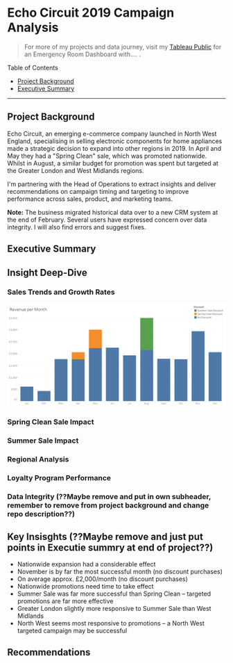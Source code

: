 # Echo Circuit 2019 Campaign Analysis

> For more of my projects and data journey, visit my [Tableau Public](https:) for an Emergency Room Dashboard with....  .

Table of Contents

- [Project Background](#project-background)
- [Executive Summary](#executive-summary)

---

## Project Background

Echo Circuit, an emerging e-commerce company launched in North West England, specialising in selling electronic components for home appliances made a strategic decision to expand into other regions in 2019.  In April and May they had a "Spring Clean" sale, which was promoted nationwide. Whilst in August, a similar budget for promotion was spent but targeted at the Greater London and West Midlands regions.

I'm partnering with the Head of Operations to extract insights and deliver recommendations on campaign timing and targeting to improve performance across sales, product, and marketing teams.

**Note:** The business migrated historical data over to a new CRM system at the end of February. Several users have expressed concern over data integrity. I will also find errors and suggest fixes.

## Executive Summary

## Insight Deep-Dive

### Sales Trends and Growth Rates

![Revenue per Month](Visualisations/MonRev.PNG)

### Spring Clean Sale Impact

### Summer Sale Impact

### Regional Analysis

### Loyalty Program Performance

### Data Integrity (??Maybe remove and put in own subheader, remember to remove from project background and change repo description??)

## Key Insisghts (??Maybe remove and just put points in Executie summry at end of project??)

- Nationwide expansion had a considerable effect
- November is by far the most successful month (no discount purchases)
- On average approx. £2,000/month (no discount purchases)
- Nationwide promotions need time to take effect
- Summer Sale was far more successful than Spring Clean – targeted promotions are far more effective
- Greater London slightly more responsive to Summer Sale than West Midlands
- North West seems most responsive to promotions – a North West targeted campaign may be successful


## Recommendations
